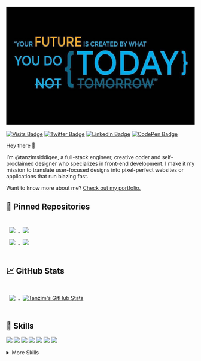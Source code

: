 [![Tanzim's GitHub Banner](./assets/GitHubHeader.jpg)](https://tansiddiqee.me)

[![Visits Badge](https://badges.pufler.dev/visits/braydoncoyer/braydoncoyer)](https:braydoncoyer.dev)
[![Twitter Badge](https://img.shields.io/badge/Facebook-Profile-informational?style=flat&logo=facebook&logoColor=white&color=1CA2F1)](https://facebook.com/tanzimsiddiqee/)
[![LinkedIn Badge](https://img.shields.io/badge/LinkedIn-Profile-informational?style=flat&logo=linkedin&logoColor=white&color=0D76A8)](https://www.linkedin.com/in/tanzimsiddiqee/)
[![CodePen Badge](https://img.shields.io/badge/StackOverflow-Profile-informational?style=flat&logo=stackoverflow&logoColor=white&color=black)](https://stackoverflow.com/users/12519923/tanzim-siddiqee)

Hey there 👋

I’m @tanzimsiddiqee, a full-stack engineer, creative coder and self-proclaimed designer who specializes in front-end development. I make it my mission to translate user-focused designs into pixel-perfect websites or applications that run blazing fast.

Want to know more about me? [Check out my portfolio.](https://tansiddiqee.me/)

## 📌 Pinned Repositories

<br>

<a href="https://github.com/tanzimsiddiqee/Harris-Corner-Detection-and-its-variants">
  <img align="center" style="margin:0.5rem" src="https://github-readme-stats.vercel.app/api/pin/?username=tanzimsiddiqee&repo=Harris-Corner-Detection-and-its-variants&title_color=ffffff&text_color=c9cacc&icon_color=4AB197&bg_color=1A2B34" />
</a>

<a href="https://github.com/tanzimsiddiqee/StudyMaterialsSharingSystem">
  <img align="center" style="margin:0.5rem" src="https://github-readme-stats.vercel.app/api/pin/?username=tanzimsiddiqee&repo=StudyMaterialsSharingSystem&title_color=ffffff&text_color=c9cacc&icon_color=4AB197&bg_color=1A2B34" />
</a>

<br>

<a href="https://github.com/tanzimsiddiqee/rms">
  <img align="center" style="margin:0.5rem" src="https://github-readme-stats.vercel.app/api/pin/?username=tanzimsiddiqee&repo=rms&title_color=ffffff&text_color=c9cacc&icon_color=4AB197&bg_color=1A2B34" />
</a>

<a href="https://github.com/tanzimsiddiqee/tanzimsiddiqee">
  <img align="center" style="margin:0.5rem" src="https://github-readme-stats.vercel.app/api/pin/?username=tanzimsiddiqee&repo=tanzimsiddiqee&title_color=ffffff&text_color=c9cacc&icon_color=4AB197&bg_color=1A2B34" />
</a>

<br>
<br>

## &#x1f4c8; GitHub Stats

<br>

<a href="https://github.com/tanzimsiddiqee">
  <img align="center" style="margin:0.5rem" src="https://github-readme-stats.vercel.app/api/top-langs/?username=tanzimsiddiqee&hide=html,css&title_color=ffffff&text_color=c9cacc&icon_color=4AB197&bg_color=1A2B34" />
</a>

<a href="https://github.com/tanzimsiddiqee">
  <img align="center" style="margin:0.5rem" src="https://github-readme-stats.vercel.app/api?username=tanzimsiddiqee&show_icons=true&line_height=27&count_private=true&title_color=ffffff&text_color=c9cacc&icon_color=4AB097&bg_color=1A2B34" alt="Tanzim's GitHub Stats" />
</a>

<br>
<br>

## 💼 Skills

![](https://img.shields.io/badge/Asp.Net-informational?style=flat&logo=.net&logoColor=white&color=5d2d92)
![](https://img.shields.io/badge/CSharp-informational?style=flat&logo=c-sharp&logoColor=white&color=290065)
![](https://img.shields.io/badge/React-informational?style=flat&logo=react&logoColor=white&color=5ccfee)
![](https://img.shields.io/badge/TypeScript-informational?style=flat&logo=typescript&logoColor=white&color=2f74c0)
![](https://img.shields.io/badge/LINQ-informational?style=flat&logo=c-sharp&logoColor=white&color=0d99de)
![](https://img.shields.io/badge/MSSQL-informational?style=flat&logo=microsoft&logoColor=white&color=d12f27)
![](https://img.shields.io/badge/Azure-informational?style=flat&logo=microsoft-azure&logoColor=white&color=4AB197)

<details>
<summary>More Skills</summary>
<br>
 
![](https://img.shields.io/badge/JavaScript-informational?style=flat&logo=JavaScript&logoColor=white&color=ead41c)
![](https://img.shields.io/badge/JQuery-informational?style=flat&logo=jquery&logoColor=white&color=0865a6)
![](https://img.shields.io/badge/MySQL-informational?style=flat&logo=MySQL&logoColor=white&color=005c83)
![](https://img.shields.io/badge/Html-informational?style=flat&logo=html5&logoColor=white&color=d84924)
![](https://img.shields.io/badge/CSS-informational?style=flat&logo=css3&logoColor=white&color=2449d8)
![](https://img.shields.io/badge/Bootstrap-informational?style=flat&logo=bootstrap&logoColor=white&color=8210f5)

<br>

![](https://img.shields.io/badge/AzureDataFactory-informational?style=flat&logo=microsoft-azure&logoColor=white&color=0073cc)
![](https://img.shields.io/badge/IISServer-informational?style=flat&logo=microsoft-azure&logoColor=white&color=0073cc)
![](https://img.shields.io/badge/AzureActiveDirectory-informational?style=flat&logo=microsoft-azure&logoColor=white&color=0073cc)
![](https://img.shields.io/badge/MarketingAPI-informational?style=flat&logo=facebook&logoColor=white&color=0073cc)
![](https://img.shields.io/badge/GoogleADsAPI-informational?style=flat&logo=google-cloud&logoColor=white&color=0073cc)

<br>


![](https://img.shields.io/badge/NPM-informational?style=flat&logo=npm&logoColor=white&color=c53635)
![](https://img.shields.io/badge/Postman-informational?style=flat&logo=Postman&logoColor=white&color=f76935)
![](https://img.shields.io/badge/AzureDevOps-informational?style=flat&logo=microsoft-azure&logoColor=white&color=0073cc)
![](https://img.shields.io/badge/GitHub-informational?style=flat&logo=GitHub&logoColor=white&color=1b1f23)
![](https://img.shields.io/badge/GitLab-informational?style=flat&logo=GitLab&logoColor=white&color=db4128)

</details>

<br>
